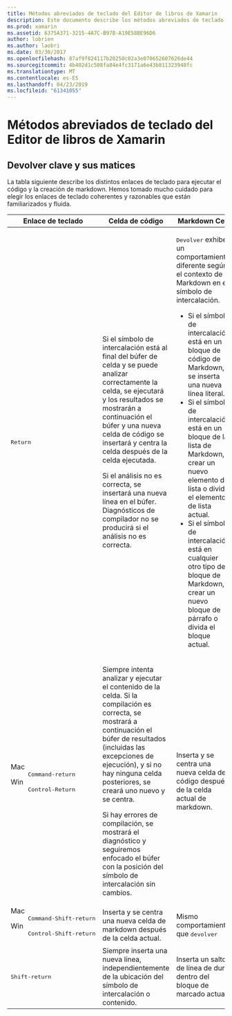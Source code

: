 ```yaml
---
title: Métodos abreviados de teclado del Editor de libros de Xamarin
description: Este documento describe los métodos abreviados de teclado disponibles para su uso en el editor de Xamarin Workbooks. En concreto, examina varias formas, que se utiliza la tecla ENTRAR.
ms.prod: xamarin
ms.assetid: 6375A371-3215-4A7C-B97B-A19E58BE96D6
author: lobrien
ms.author: laobri
ms.date: 03/30/2017
ms.openlocfilehash: 87af9f824117b20250c02a3e070652607626de44
ms.sourcegitcommit: 4b402d1c508fa84e4fc3171a6e43b811323948fc
ms.translationtype: MT
ms.contentlocale: es-ES
ms.lasthandoff: 04/23/2019
ms.locfileid: "61341055"
---
```

# <a name="xamarin-workbooks-editor-keyboard-shortcuts"></a>Métodos abreviados de teclado del Editor de libros de Xamarin

## <a name="the-return-key-and-its-nuances"></a>Devolver clave y sus matices

La tabla siguiente describe los distintos enlaces de teclado para ejecutar el código y la creación de markdown. Hemos tomado mucho cuidado para elegir los enlaces de teclado coherentes y razonables que están familiarizados y fluida.

|Enlace de teclado|Celda de código|Markdown Cell|
|--- |--- |--- |
|<kbd>Return</kbd>|<p>Si el símbolo de intercalación está al final del búfer de celda y se puede analizar correctamente la celda, se ejecutará y los resultados se mostrarán a continuación el búfer y una nueva celda de código se insertará y centra la celda después de la celda ejecutada.</p><p>Si el análisis no es correcta, se insertará una nueva línea en el búfer. Diagnósticos de compilador no se producirá si el análisis no es correcta.</p>|<p><kbd>Devolver</kbd> exhibe un comportamiento diferente según el contexto de Markdown en el símbolo de intercalación.</p><ul><li>Si el símbolo de intercalación está en un bloque de código de Markdown, se inserta una nueva línea literal.</li><li>Si el símbolo de intercalación está en un bloque de la lista de Markdown, crear un nuevo elemento de lista o dividir el elemento de lista actual.</li><li>Si el símbolo de intercalación está en cualquier otro tipo de bloque de Markdown, crear un nuevo bloque de párrafo o divida el bloque actual.</li></ul>|
|<dl><dt>Mac</dt><dd><kbd>Command‑return</kbd></dd><dt>Win</dt><dd><kbd>Control‑Return</kbd></dd></dl>|<p>Siempre intenta analizar y ejecutar el contenido de la celda. Si la compilación es correcta, se mostrará a continuación el búfer de resultados (incluidas las excepciones de ejecución), y si no hay ninguna celda posteriores, se creará uno nuevo y se centra.</p><p>Si hay errores de compilación, se mostrará el diagnóstico y seguiremos enfocado el búfer con la posición del símbolo de intercalación sin cambios.</p>|Inserta y se centra una nueva celda de código después de la celda actual de markdown.|
|<dl><dt>Mac</dt><dd><kbd>Command‑Shift‑return</kbd><dd><dt>Win</dt><dd><kbd>Control‑Shift‑return</kbd></dd></dl>|Inserta y se centra una nueva celda de markdown después de la celda actual.|Mismo comportamiento que <kbd>devolver</kbd>|
|<kbd>Shift‑return</kbd>|Siempre inserta una nueva línea, independientemente de la ubicación del símbolo de intercalación o contenido.|Inserta un salto de línea de duro dentro del bloque de marcado actual.|
